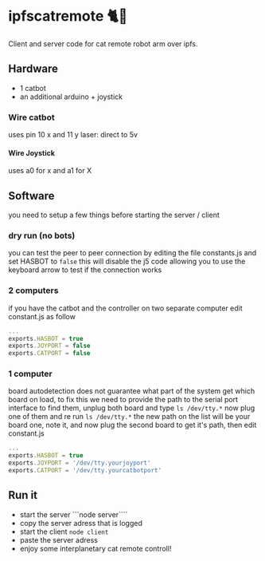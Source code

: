 # ipfscatremote 🐈🤖

Client and server code for cat remote robot arm over ipfs.

## Hardware
- 1 catbot
- an additional arduino + joystick

### Wire catbot
uses pin 10 x and 11 y
laser: direct to 5v
#### Wire Joystick
uses a0 for x and a1 for X

## Software
you need to setup a few things before starting the server / client

### dry run (no bots)
you can test the peer to peer connection by editing the file constants.js and set HASBOT to ```false``` this will disable the j5 code allowing you to use the keyboard arrow to test if the connection works

### 2 computers
if you have the catbot and the controller on two separate computer edit constant.js as follow

```js
...
exports.HASBOT = true
exports.JOYPORT = false
exports.CATPORT = false
```

### 1 computer
board autodetection does not guarantee what part of the system get which board on load, to fix this we need to provide the path to the serial port interface
to find them, unplug both board and type ```ls /dev/tty.*```
now plug one of them and re run ```ls /dev/tty.*``` the new path on the list will be your board one, note it, and now plug the second board to get it's path,
then edit constant.js

```js
...
exports.HASBOT = true
exports.JOYPORT = '/dev/tty.yourjoyport'
exports.CATPORT = '/dev/tty.yourcatbotport'
```

## Run it

- start the server ```node server````
- copy the server adress that is logged
- start the client ```node client```
- paste the server adress
- enjoy some interplanetary cat remote controll!
